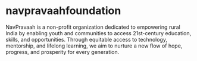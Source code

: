 # navpravaahfoundation
NavPravaah is a non-profit organization dedicated to empowering rural India by enabling youth and communities to access 21st-century education, skills, and opportunities. Through equitable access to technology, mentorship, and lifelong learning, we aim to nurture a new flow of hope, progress, and prosperity for every generation.
